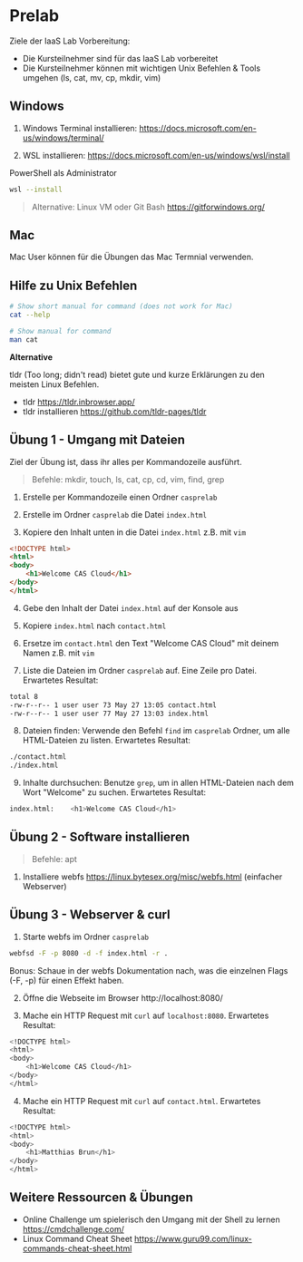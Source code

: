 # Prelab

Ziele der IaaS Lab Vorbereitung:

* Die Kursteilnehmer sind für das IaaS Lab vorbereitet
* Die Kursteilnehmer können mit wichtigen Unix Befehlen & Tools umgehen (ls, cat, mv, cp, mkdir, vim)

## Windows

1. Windows Terminal installieren: https://docs.microsoft.com/en-us/windows/terminal/

2. WSL installieren: https://docs.microsoft.com/en-us/windows/wsl/install

PowerShell als Administrator

```sh
wsl --install
```

> Alternative: Linux VM oder Git Bash https://gitforwindows.org/ 

## Mac

Mac User können für die Übungen das Mac Termnial verwenden.

## Hilfe zu Unix Befehlen

```sh
# Show short manual for command (does not work for Mac)
cat --help
```

```sh
# Show manual for command
man cat
```

**Alternative**

tldr (Too long; didn't read) bietet gute und kurze Erklärungen zu den meisten Linux Befehlen.

* tldr https://tldr.inbrowser.app/
* tldr installieren https://github.com/tldr-pages/tldr

## Übung 1 - Umgang mit Dateien

Ziel der Übung ist, dass ihr alles per Kommandozeile ausführt.

> Befehle: mkdir, touch, ls, cat, cp, cd, vim, find, grep

1. Erstelle per Kommandozeile einen Ordner `casprelab`

2. Erstelle im Ordner `casprelab` die Datei `index.html`

3. Kopiere den Inhalt unten in die Datei `index.html` z.B. mit `vim`

```html
<!DOCTYPE html>
<html>
<body>
    <h1>Welcome CAS Cloud</h1>
</body>
</html>
```

4. Gebe den Inhalt der Datei `index.html` auf der Konsole aus

5. Kopiere `index.html` nach `contact.html`

6. Ersetze im `contact.html` den Text "Welcome CAS Cloud" mit deinem Namen z.B. mit `vim`

7. Liste die Dateien im Ordner `casprelab` auf. Eine Zeile pro Datei. Erwartetes Resultat:

```sh
total 8
-rw-r--r-- 1 user user 73 May 27 13:05 contact.html
-rw-r--r-- 1 user user 77 May 27 13:03 index.html
```

8. Dateien finden: Verwende den Befehl `find` im `casprelab` Ordner, um alle HTML-Dateien zu listen. Erwartetes Resultat:

```sh
./contact.html
./index.html
```

9. Inhalte durchsuchen: Benutze `grep`, um in allen HTML-Dateien nach dem Wort "Welcome" zu suchen. Erwartetes Resultat:

```sh
index.html:    <h1>Welcome CAS Cloud</h1>
```

## Übung 2 - Software installieren

> Befehle: apt

1. Installiere webfs https://linux.bytesex.org/misc/webfs.html (einfacher Webserver)

## Übung 3 - Webserver & curl

1. Starte webfs im Ordner `casprelab`

```sh
webfsd -F -p 8080 -d -f index.html -r .
```

Bonus: Schaue in der webfs Dokumentation nach, was die einzelnen Flags (-F, -p) für einen Effekt haben.

2. Öffne die Webseite im Browser http://localhost:8080/

3. Mache ein HTTP Request mit `curl` auf `localhost:8080`. Erwartetes Resultat:

```sh
<!DOCTYPE html>
<html>
<body>
    <h1>Welcome CAS Cloud</h1>
</body>
</html>
```

4. Mache ein HTTP Request mit `curl` auf `contact.html`. Erwartetes Resultat:

```sh
<!DOCTYPE html>
<html>
<body>
    <h1>Matthias Brun</h1>
</body>
</html>
```

## Weitere Ressourcen & Übungen

- Online Challenge um spielerisch den Umgang mit der Shell zu lernen https://cmdchallenge.com/
- Linux Command Cheat Sheet https://www.guru99.com/linux-commands-cheat-sheet.html
